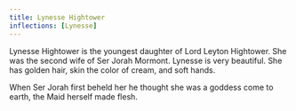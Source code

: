 ```yaml
---
title: Lynesse Hightower
inflections: [Lynesse]
---
```


Lynesse Hightower is the youngest daughter of Lord Leyton Hightower. She was the second wife of Ser Jorah Mormont. Lynesse is very beautiful. She has golden hair, skin the color of cream, and soft hands.

When Ser Jorah first beheld her he thought she was a goddess come to earth, the Maid herself made flesh. 



